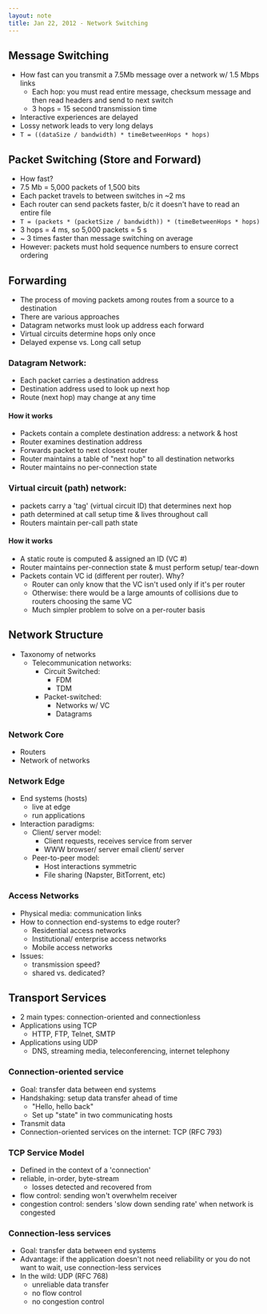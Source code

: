 ```yaml
---
layout: note
title: Jan 22, 2012 - Network Switching
---
```


## Message Switching ##
- How fast can you transmit a 7.5Mb message over a network w/ 1.5 Mbps links
	- Each hop: you must read entire message, checksum message and then read headers and send to next switch
	- 3 hops = 15 second transmission time
- Interactive experiences are delayed
- Lossy network leads to very long delays
- `T = ((dataSize / bandwidth) * timeBetweenHops * hops)`

## Packet Switching (Store and Forward) ##
- How fast?
- 7.5 Mb = 5,000 packets of 1,500 bits
- Each packet travels to between switches in ~2 ms
- Each router can send packets faster, b/c it doesn't have to read an entire file
- `T = (packets * (packetSize / bandwidth)) * (timeBetweenHops * hops)`
- 3 hops = 4 ms, so 5,000 packets = 5 s
- ~ 3 times faster than message switching on average
- However: packets must hold sequence numbers to ensure correct ordering

## Forwarding ##
- The process of moving packets among routes from a source to a destination
- There are various approaches
- Datagram networks must look up address each forward
- Virtual circuits determine hops only once
- Delayed expense vs. Long call setup

### Datagram Network: ###
- Each packet carries a destination address
- Destination address used to look up next hop
- Route (next hop) may change at any time

#### How it works ####
- Packets contain a complete destination address: a network & host
- Router examines destination address
- Forwards packet to next closest router
- Router maintains a table of "next hop" to all destination networks
- Router maintains no per-connection state

### Virtual circuit (path) network: ###
- packets carry a 'tag' (virtual circuit ID) that determines next hop
- path determined at call setup time & lives throughout call
- Routers maintain per-call path state

#### How it works ####
- A static route is computed & assigned an ID (VC #)
- Router maintains per-connection state & must perform setup/ tear-down
- Packets contain VC id (different per router).  Why?
	- Router can only know that the VC isn't used only if it's per router
	- Otherwise: there would be a large amounts of collisions due to routers choosing the same VC
	- Much simpler problem to solve on a per-router basis

## Network Structure ##
- Taxonomy of networks
	- Telecommunication networks:
		- Circuit Switched:
			- FDM
			- TDM
		- Packet-switched:
			- Networks w/ VC
			- Datagrams

### Network Core ###
- Routers
- Network of networks

### Network Edge ###
- End systems (hosts)
	- live at edge
	- run applications
- Interaction paradigms:
	- Client/ server model:
		- Client requests, receives service from server
		- WWW browser/ server email client/ server
	- Peer-to-peer model:
		- Host interactions symmetric
		- File sharing (Napster, BitTorrent, etc)

### Access Networks ###
- Physical media: communication links
- How to connection end-systems to edge router?
	- Residential access networks
	- Institutional/ enterprise access networks
	- Mobile access networks
- Issues:
	- transmission speed?
	- shared vs. dedicated?

## Transport Services ##
- 2 main types: connection-oriented and connectionless
- Applications using TCP
	- HTTP, FTP, Telnet, SMTP
- Applications using UDP
	- DNS, streaming media, teleconferencing, internet telephony

### Connection-oriented service ###
- Goal: transfer data between end systems
- Handshaking: setup data transfer ahead of time
	- "Hello, hello back"
	- Set up "state" in two communicating hosts
- Transmit data
- Connection-oriented services on the internet: TCP (RFC 793)

### TCP Service Model ###
- Defined in the context of a 'connection'
- reliable, in-order, byte-stream
	- losses detected and recovered from
- flow control: sending won't overwhelm receiver
- congestion control: senders 'slow down sending rate' when network is congested

### Connection-less services ###
- Goal: transfer data between end systems
- Advantage: if the application doesn't not need reliability or you do not want to wait, use connection-less services
- In the wild: UDP (RFC 768)
	- unreliable data transfer
	- no flow control
	- no congestion control
